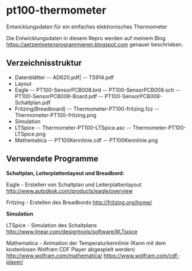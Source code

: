 # pt100-thermometer
Entwicklungsdaten für ein einfaches elektronisches Thermometer

Die Entwicklungsdaten in diesem Repro werden auf meinem Blog https://aetzenloetenprogrammieren.blogspot.com genauer beschrieben.

## Verzeichnisstruktur

* Datenblätter
 -- AD620.pdf|
 -- TS914.pdf
* Layout
 * Eagle
  -- PT100-SensorPCB008.brd
  -- PT100-SensorPCB008.sch
  -- PT100-SensorPCB008-Board.pdf
  -- PT100-SensorPCB008-Schaltplan.pdf
 * Fritzing(Breadboard)
   -- Thermometer-PT100-fritzing.fzz
   -- Thermometer-PT100-fritzing.png
* Simulation
 * LTSpice
   -- Thermometer-PT100-LTSpice.asc
   -- Thermometer-PT100-LTSpice.png
 * Mathematica
   -- PT100Kennlinie.cdf
   -- PT100Kennlinie.png


## Verwendete Programme

__Schaltplan, Leiterplattenlayout und Breadbord:__

Eagle - Erstellen von Schaltplan und Leiterplattenlayout
http://www.autodesk.com/products/eagle/overview

Fritzing - Erstellen des Breadbords
http://fritzing.org/home/

__Simulation__

LTSpice - Simulation des Schaltplans
http://www.linear.com/designtools/software/#LTspice

Mathematica - Animation der Temperaturkennlinie (Kann mit dem kostenlosen Wolfram CDF Player abgespielt werden)
http://www.wolfram.com/mathematica/
https://www.wolfram.com/cdf-player/
